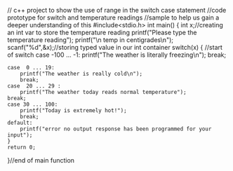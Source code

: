 // c++ project to show the use of range in the switch case statement
//code prototype for switch and temperature readings
//sample to help us gain a deeper understanding of this
#include<stdio.h>
int main()
{
	int x;//creating an int var to store the temperature reading
	printf("Please type the temperature reading");
	printf("\n temp in centigrades\n");
	scanf("%d",&x);//storing typed value in our int container
	switch(x)
	{
		//start of switch
	case -100 ... -1:
		printf("The weather is literally freezing\n");
		break;

	case  0 ... 19:
		printf("The weather is really cold\n");
		break;
	case  20 ... 29 :
	    printf("The weather today reads normal temperature");
	break;
	case 30 ... 100:
		printf("Today is extremely hot!");
		break;
	default:
		printf("error no output response has been programmed for your input");
	}
	return 0;
}//end of main function

